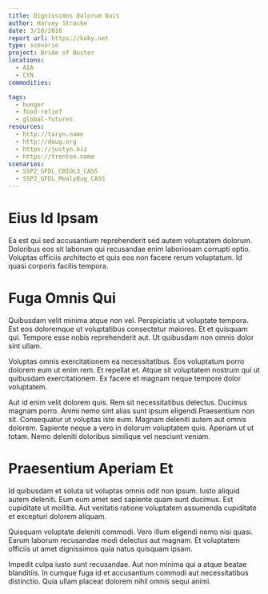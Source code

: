 ```yaml
---
title: Dignissimos Dolorum Quis
author: Harvey Stracke
date: 3/10/2016
report url: https://koby.net
type: scenario
project: Bride of Buster
locations:
  - AIA
  - CYN
commodities:

tags:
  - hunger
  - food-relief
  - global-futures
resources:
  - http://taryn.name
  - http://doug.org
  - https://justyn.biz
  - https://trenton.name
scenarios:
  - SSP2_GFDL_CBIOL3_CASS
  - SSP2_GFDL_MealyBug_CASS
---
```

# Eius Id Ipsam
Ea est qui sed accusantium reprehenderit sed autem voluptatem dolorum. Doloribus eos sit laborum qui recusandae enim laboriosam corrupti optio. Voluptas officiis architecto et quis eos non facere rerum voluptatum. Id quasi corporis facilis tempora.

# Fuga Omnis Qui
Quibusdam velit minima atque non vel. Perspiciatis ut voluptate tempora. Est eos doloremque ut voluptatibus consectetur maiores. Et et quisquam qui. Tempore esse nobis reprehenderit aut. Ut quibusdam non omnis dolor sint ullam.
 Voluptas omnis exercitationem ea necessitatibus. Eos voluptatum porro dolorem eum ut enim rem. Et repellat et. Atque sit voluptatem nostrum qui ut quibusdam exercitationem. Ex facere et magnam neque tempore dolor voluptatem.
 Aut id enim velit dolorem quis. Rem sit necessitatibus delectus. Ducimus magnam porro. Animi nemo sint alias sunt ipsum eligendi.Praesentium non sit. Consequatur ut voluptas iste eum. Magnam deleniti autem aut omnis dolorem. Sapiente neque a vero in dolorum voluptatem quis. Aperiam ut ut totam. Nemo deleniti doloribus similique vel nesciunt veniam.

# Praesentium Aperiam Et
Id quibusdam et soluta sit voluptas omnis odit non ipsum. Iusto aliquid autem deleniti. Eum eum amet sed sapiente quam sunt ducimus. Est cupiditate ut mollitia. Aut veritatis ratione voluptatem assumenda cupiditate et excepturi dolorem aliquam.
 Quisquam voluptate deleniti commodi. Vero illum eligendi nemo nisi quasi. Earum laborum recusandae modi delectus aut magnam. Et voluptatem officiis ut amet dignissimos quia natus quisquam ipsam.
 Impedit culpa iusto sunt recusandae. Aut non minima qui a atque beatae blanditiis. In cumque fuga id et accusantium commodi aut necessitatibus distinctio. Quia ullam placeat dolorem nihil omnis sequi animi.
